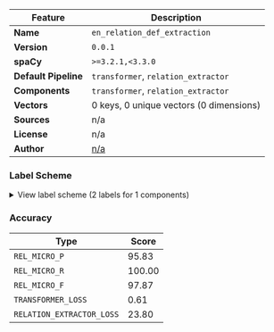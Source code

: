 | Feature | Description |
| --- | --- |
| **Name** | `en_relation_def_extraction` |
| **Version** | `0.0.1` |
| **spaCy** | `>=3.2.1,<3.3.0` |
| **Default Pipeline** | `transformer`, `relation_extractor` |
| **Components** | `transformer`, `relation_extractor` |
| **Vectors** | 0 keys, 0 unique vectors (0 dimensions) |
| **Sources** | n/a |
| **License** | n/a |
| **Author** | [n/a]() |

### Label Scheme

<details>

<summary>View label scheme (2 labels for 1 components)</summary>

| Component | Labels |
| --- | --- |
| **`relation_extractor`** | `DIFENDE`, `GIUDICA` |

</details>

### Accuracy

| Type | Score |
| --- | --- |
| `REL_MICRO_P` | 95.83 |
| `REL_MICRO_R` | 100.00 |
| `REL_MICRO_F` | 97.87 |
| `TRANSFORMER_LOSS` | 0.61 |
| `RELATION_EXTRACTOR_LOSS` | 23.80 |
